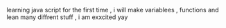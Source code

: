 learning java script for the first time , i will make variablees , functions and lean many diffrent stuff , i am exxcited yay
